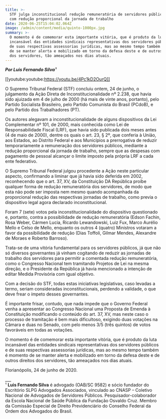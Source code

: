 ```yaml
---
title: >-
  STF julga inconstitucional redução remuneratória de servidores públicos, mesmo
  com redução proporcional da jornada de trabalho
date: 2020-06-25T15:04:02.064Z
image: /admin/content/media/quinto-1000px.jpg
summary: >-
  O momento é de comemorar esta importante vitória, que é produto da luta
  incansável das entidades sindicais representativas dos servidores públicos e
  de suas respectivas assessorias jurídicas, mas ao mesmo tempo também é momento
  de se manter alerta e mobilizado em torno da defesa deste e de outros direitos
  dos servidores, tão ameaçados nos dias atuais.
---
```

**_Por Luis Fernando Silva¹_**

[[youtube:youtube:https://youtu.be/4Pc1kD2OurQ]]

O Supremo Tribunal Federal (STF) concluiu ontem, 24 de junho, o julgamento da Ação Direta de Inconstitucionalidade nº 2.238, que havia sido ajuizada em 4 de julho de 2000 (há mais de vinte anos, portanto), pelo Partido Socialista Brasileiro, pelo Partido Comunista do Brasil (PCdoB), e pelo Partido dos Trabalhadores (PT).

Os autores alegavam a inconstitucionalidade de alguns dispositivos da Lei Complementar nº 101, de 2000, mais conhecida como Lei de Responsabilidade Fiscal (LRF), que havia sido publicada dois meses antes (4 de maio de 2000), dentre os quais o art. 23, § 2º, que conferia à União, aos Estados, ao Distrito Federal e aos Municípios a prerrogativa de reduzir temporariamente a remuneração dos servidores públicos, mediante a redução proporcional da jornada de trabalho, sempre que as despesas com pagamento de pessoal alcançar o limite imposto pela própria LRF a cada ente federativo.

O Supremo Tribunal Federal julgou procedente a Ação neste particular aspecto, confirmando a liminar que já havia sido deferida em 2002, reconhecendo que o art. 37, XV, da Constituição DA República proíbe qualquer forma de redução remuneratória dos servidores, de modo que esta não pode ser imposta nem mesmo quando acompanhada da proporcional redução das respectivas jornadas de trabalho, como previa o dispositivo legal agora declarado inconstitucional.

Foram 7 (sete) votos pela inconstitucionalidade do dispositivo questionado e, portanto, contra a possibilidade de redução remuneratória (Edson Fachin, Rosa Weber, Cármen Lucia, Ricardo Lewandowski, Luiz Fux, Marco Aurélio Mello e Celso de Mello, enquanto os outros 4 (quatro) Ministros votaram a favor da possibilidade de redução (Dias Toffoli, Gilmar Mendes, Alexandre de Moraes e Roberto Barroso).

Trata-se de uma vitória fundamental para os servidores públicos, já que não só diversos governantes já vinham cogitando de reduzir as jornadas de trabalho dos servidores para permitir a comentada redução remuneratória, como o Congresso Nacional tem tramitando Projetos de Lei na mesma direção, e o Presidente da República já havia mencionado a intenção de editar Medida Provisória com igual objetivo.

Com a decisão do STF, todas estas iniciativas legislativas, caso levadas a termo, seriam consideradas inconstitucionais, perdendo a validade, o que deve frear o ímpeto desses governantes.

É importante frisar, contudo, que nada impede que o Governo Federal venha a apresentar ao Congresso Nacional uma Proposta de Emenda à Constituição modificando o conteúdo do art. 37, XV, mas neste caso o processo de tramitação é bem mais dificultoso, exigindo duas votações na Câmara e duas no Senado, com pelo menos 3/5 (três quintos) de votos favoráveis em todas as votações.

O momento é de comemorar esta importante vitória, que é produto da luta incansável das entidades sindicais representativas dos servidores públicos e de suas respectivas assessorias jurídicas, mas ao mesmo tempo também é momento de se manter alerta e mobilizado em torno da defesa deste e de outros direitos dos servidores, tão ameaçados nos dias atuais.

Florianópolis, 24 de junho de 2020.

___\
¹ **Luis Fernando Silva** é advogado (OAB/SC 9582) e sócio fundador do Escritório SLPG Advogados Associados, vinculado ao CNASP – Coletivo Nacional de Advogados de Servidores Públicos. Pesquisador-colaborador da Escola Nacional de Saúde Pública da Fundação Osvaldo Cruz. Membro da Comissão Especial de Direito Previdenciário do Conselho Federal da Ordem dos Advogados do Brasil.
